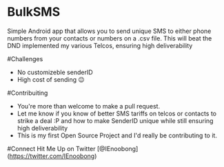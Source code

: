 # BulkSMS
Simple Android app that allows you to send unique SMS to either phone numbers from your contacts or numbers on a .csv file.
This will beat the DND implemented my various Telcos, ensuring high deliverability 

#Challenges
* No customizeble senderID
* High cost of sending :wink:

#Contribuiting
* You're more than welcome to make a pull request. 
* Let me know if you know of better SMS tariffs on telcos or contacts to strike a deal :P and how to make SenderID unique while still ensuring high deliverability
* This is my first Open Source Project and I'd really be contributing to it.

#Connect
Hit Me Up on Twitter [@IEnoobong] (https://twitter.com/IEnoobong)
